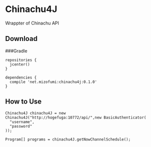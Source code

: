 # Chinachu4J
Wrappter of Chinachu API

## Download
###Gradle
```
repositories {
  jcenter()
}

dependencies {
  compile 'net.mizofumi:chinachu4j:0.1.0'
}
```

## How to Use
```
Chinachu4J chinachu4J = new Chinachu4J("http://hogefuga:10772/api/",new BasicAuthenticator(
  "username",
  "password"
));

Program[] programs = chinachu4J.getNowChannelSchedule();
```
